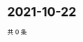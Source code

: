 # 2021-10-22

共 0 条

<!-- BEGIN WEIBO -->
<!-- 最后更新时间 Fri Oct 22 2021 19:11:23 GMT+0800 (China Standard Time) -->

<!-- END WEIBO -->
